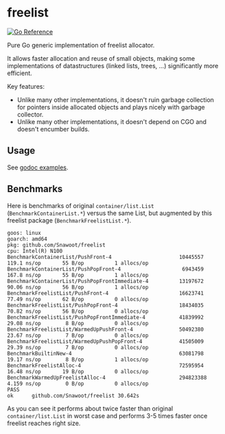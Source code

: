 # freelist

[![Go Reference](https://pkg.go.dev/badge/github.com/Snawoot/freelist.svg)](https://pkg.go.dev/github.com/Snawoot/freelist)

Pure Go generic implementation of freelist allocator.

It allows faster allocation and reuse of small objects, making some implementations of datastructures (linked lists, trees, ...) significantly more efficient.

Key features:

* Unlike many other implementations, it doesn't ruin garbage collection for pointers inside allocated objects and plays nicely with garbage collector.
* Unlike many other implementations, it doesn't depend on CGO and doesn't encumber builds.

## Usage

See [godoc examples](https://pkg.go.dev/github.com/Snawoot/freelist#pkg-examples).

## Benchmarks

Here is benchmarks of original `container/list.List` (`BenchmarkContainerList.*`) versus the same List, but augmented by this freelist package (`BenchmarkFreelistList.*`).

```
goos: linux
goarch: amd64
pkg: github.com/Snawoot/freelist
cpu: Intel(R) N100
BenchmarkContainerList/PushFront-4                     	10445557	        119.1 ns/op	      55 B/op	       1 allocs/op
BenchmarkContainerList/PushPopFront-4                  	 6943459	        167.8 ns/op	      55 B/op	       1 allocs/op
BenchmarkContainerList/PushPopFrontImmediate-4         	13197672	        90.06 ns/op	      56 B/op	       1 allocs/op
BenchmarkFreelistList/PushFront-4                      	16623741	        77.49 ns/op	      62 B/op	       0 allocs/op
BenchmarkFreelistList/PushPopFront-4                   	18434035	        70.82 ns/op	      56 B/op	       0 allocs/op
BenchmarkFreelistList/PushPopFrontImmediate-4          	41839992	        29.08 ns/op	       8 B/op	       0 allocs/op
BenchmarkFreelistList/WarmedUpPushFront-4              	50492380	        23.67 ns/op	       7 B/op	       0 allocs/op
BenchmarkFreelistList/WarmedUpPushPopFront-4           	41505009	        29.39 ns/op	       7 B/op	       0 allocs/op
BenchmarkBuiltinNew-4                                  	63081798	        19.17 ns/op	       8 B/op	       1 allocs/op
BenchmarkFreelistAlloc-4                               	72595954	        16.48 ns/op	      19 B/op	       0 allocs/op
BenchmarkWarmedUpFreelistAlloc-4                       	294823388	        4.159 ns/op	       0 B/op	       0 allocs/op
PASS
ok  	github.com/Snawoot/freelist	30.642s
```

As you can see it performs about twice faster than original `container/list.List` in worst case and performs 3-5 times faster once freelist reaches right size.
